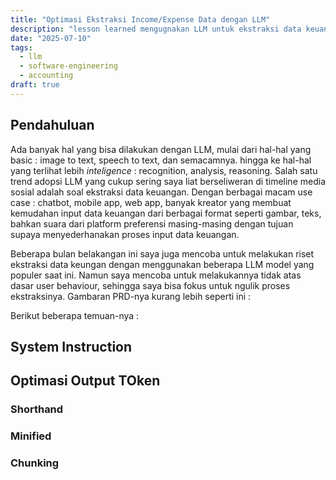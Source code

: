 ```yaml
---
title: "Optimasi Ekstraksi Income/Expense Data dengan LLM"
description: "lesson learned mengugnakan LLM untuk ekstraksi data keuangan"
date: "2025-07-10"
tags:
  - llm
  - software-engineering
  - accounting
draft: true
---
```


## Pendahuluan

Ada banyak hal yang bisa dilakukan dengan LLM, mulai dari hal-hal yang basic : image to text, speech to text, dan semacamnya. hingga ke hal-hal yang terlihat lebih _inteligence_ : recognition, analysis, reasoning. Salah satu trend adopsi LLM yang cukup sering saya liat berseliweran di timeline media sosial adalah soal ekstraksi data keuangan. Dengan berbagai macam use case : chatbot, mobile app, web app, banyak kreator yang membuat kemudahan input data keuangan dari berbagai format seperti gambar, teks, bahkan suara dari platform preferensi masing-masing dengan tujuan supaya menyederhanakan proses input data keuangan.

Beberapa bulan belakangan ini saya juga mencoba untuk melakukan riset ekstraksi data keungan dengan menggunakan beberapa LLM model yang populer saat ini. Namun saya mencoba untuk melakukannya tidak atas dasar user behaviour, sehingga saya bisa fokus untuk ngulik proses ekstraksinya. Gambaran PRD-nya kurang lebih seperti ini :


Berikut beberapa temuan-nya : 

## System Instruction




## Optimasi Output TOken

### Shorthand

### Minified

### Chunking





